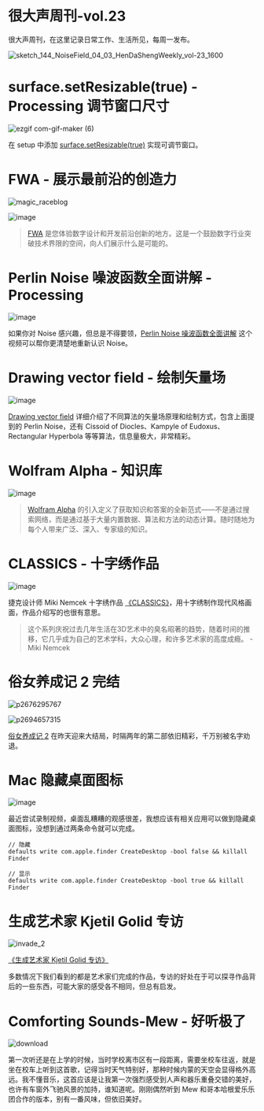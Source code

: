 # 很大声周刊-vol.23
很大声周刊，在这里记录日常工作、生活所见，每周一发布。

![sketch_144_NoiseField_04_03_HenDaShengWeekly_vol-23_1600](https://user-images.githubusercontent.com/20842136/136767817-3297b8d4-07b1-452b-ade5-1e8968726d13.jpg)

# surface.setResizable(true) - Processing 调节窗口尺寸
![ezgif com-gif-maker (6)](https://user-images.githubusercontent.com/20842136/136767965-7763bb53-884e-4dc1-9be2-82271d0865a7.gif)

在 setup 中添加 [surface.setResizable(true)](https://processing.org/reference/setResizable_.html) 实现可调节窗口。

# FWA - 展示最前沿的创造力
![magic_raceblog](https://user-images.githubusercontent.com/20842136/136768538-9a9a2ca7-bb01-4b45-b0f6-4f56aba9decc.jpg)

![image](https://user-images.githubusercontent.com/20842136/136768797-5bd3defd-2eff-487f-b7cb-74a75831cc3d.png)

> [FWA](https://thefwa.com/) 是您体验数字设计和开发前沿创新的地方。这是一个鼓励数字行业突破技术界限的空间，向人们展示什么是可能的。

# Perlin Noise 噪波函数全面讲解 - Processing
![image](https://user-images.githubusercontent.com/20842136/136769168-77ec381b-ae4b-4410-ab33-4992e4b344bc.png)

如果你对 Noise 感兴趣，但总是不得要领，[Perlin Noise 噪波函数全面讲解](https://www.bilibili.com/video/BV1BA411i7t6?from=search&seid=5194792145114608778&spm_id_from=333.337.0.0) 这个视频可以帮你更清楚地重新认识 Noise。

# Drawing vector field - 绘制矢量场
![image](https://user-images.githubusercontent.com/20842136/136773595-fd1fc5e4-5853-43e3-b9cf-76055c7adf0c.png)

[Drawing vector field](https://generateme.wordpress.com/2016/04/24/drawing-vector-field/) 详细介绍了不同算法的矢量场原理和绘制方式，包含上面提到的 Perlin Noise，还有 Cissoid of Diocles、Kampyle of Eudoxus、Rectangular Hyperbola 等等算法，信息量极大，非常精彩。

# Wolfram Alpha - 知识库
![image](https://user-images.githubusercontent.com/20842136/136774682-bbde65f3-c056-4a3a-97e7-b37edae67a53.png)

> [Wolfram Alpha](https://www.wolframalpha.com/) 的引入定义了获取知识和答案的全新范式——不是通过搜索网络，而是通过基于大量内置数据、算法和方法的动态计算。随时随地为每个人带来广泛、深入、专家级的知识。

# CLASSICS - 十字绣作品
![image](https://user-images.githubusercontent.com/20842136/136769531-8b035524-7060-48fe-90da-42f386bef527.png)

捷克设计师 Miki Nemcek 十字绣作品 [《CLASSICS》](https://www.behance.net/gallery/121836317/CLASSICS?tracking_source=search_projects_recommended%7Cembroidery)，用十字绣制作现代风格画面，作品介绍写的也很有意思。

> 这个系列庆祝过去几年生活在3D艺术中的臭名昭著的趋势，随着时间的推移，它几乎成为自己的艺术学科，大众心理，和许多艺术家的高度成瘾。
> -Miki Nemcek

# 俗女养成记 2 完结
![p2676295767](https://user-images.githubusercontent.com/20842136/136771087-b256cf81-dec6-4a1a-8c29-bb990ad79709.jpg)

![p2694657315](https://user-images.githubusercontent.com/20842136/136771753-069e33d7-5494-402a-95ef-277901d6c81a.jpg)

[俗女养成记 2](https://movie.douban.com/subject/35215517/) 在昨天迎来大结局，时隔两年的第二部依旧精彩，千万别被名字劝退。

# Mac 隐藏桌面图标
![image](https://user-images.githubusercontent.com/20842136/136772213-bc6a9350-e96c-4859-8904-a4c10a66bfe6.png)

最近尝试录制视频，桌面乱糟糟的观感很差，我想应该有相关应用可以做到隐藏桌面图标，没想到通过两条命令就可以完成。

```
// 隐藏
defaults write com.apple.finder CreateDesktop -bool false && killall Finder

// 显示
defaults write com.apple.finder CreateDesktop -bool true && killall Finder
```
# 生成艺术家 Kjetil Golid 专访
![invade_2](https://user-images.githubusercontent.com/20842136/136775278-a303b260-7331-4cbf-bed8-f036686659f0.jpg)

[《生成艺术家 Kjetil Golid 专访》](https://www.artnome.com/news/2020/10/11/interview-with-generative-artist-kjetil-golid)

多数情况下我们看到的都是艺术家们完成的作品，专访的好处在于可以探寻作品背后的一些东西，可能大家的感受各不相同，但总有启发。

# Comforting Sounds-Mew - 好听极了
![download](https://user-images.githubusercontent.com/20842136/136770315-6d0f1643-d46e-49d2-9dd5-304d9f91da15.jpg)

第一次听还是在上学的时候，当时学校离市区有一段距离，需要坐校车往返，就是坐在校车上听到这首歌，记得当时天气特别好，那种时候内蒙的天空会显得格外高远。我不懂音乐，这首应该是让我第一次强烈感受到人声和器乐重叠交错的美好，也许有车窗外飞驰风景的加持，谁知道呢。刚刚偶然听到 Mew 和哥本哈根爱乐乐团合作的版本，别有一番风味，但依旧美好。

